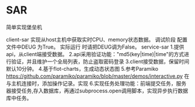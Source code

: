 # SAR
简单实现堡垒机

client-sar
  实现从host主机中获取实时CPU、memory状态数据。
  调试阶段 配置文件中DEUG 为True。
  实际运行 时请把DEUG调为False。
service-sar
  1.提供api，从client端接受数据。
  2.api采用验证功能："md5(key|time)|time"的方式进行验证，并且维护一个全局列表，防止盗取密码登录
  3.client接受数据，保留时间默认10分钟。
  4.基于flot-charts，生成动态状态图
  5.参考Paramiko https://github.com/paramiko/paramiko/blob/master/demos/interactive.py 在与主机连接时，添加操作记录。实现
  6.实现任务处理功能：前端提交任务，服务器接受任务,存入数据库，再通过subprocess.open调用脚本，实现异步执行数据库中任务。
